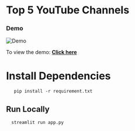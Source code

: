 # Top 5 YouTube Channels

### Demo
![Demo](https://github.com/Ajay1812/Machine_Learning_Projects/assets/81603467/19d80c64-a9f7-4467-b405-60046a1db5ed)

To view the demo: [**Click here**](https://whatsapp-analysis.streamlit.app/)

# Install Dependencies

```Requirements
   pip install -r requirement.txt
```  

## Run Locally

```Run 
  streamlit run app.py
```
